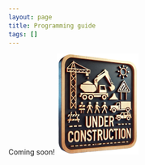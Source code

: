```yaml
---
layout: page
title: Programming guide
tags: []
---
```


Coming soon!
![](/images/under-construction.png)
